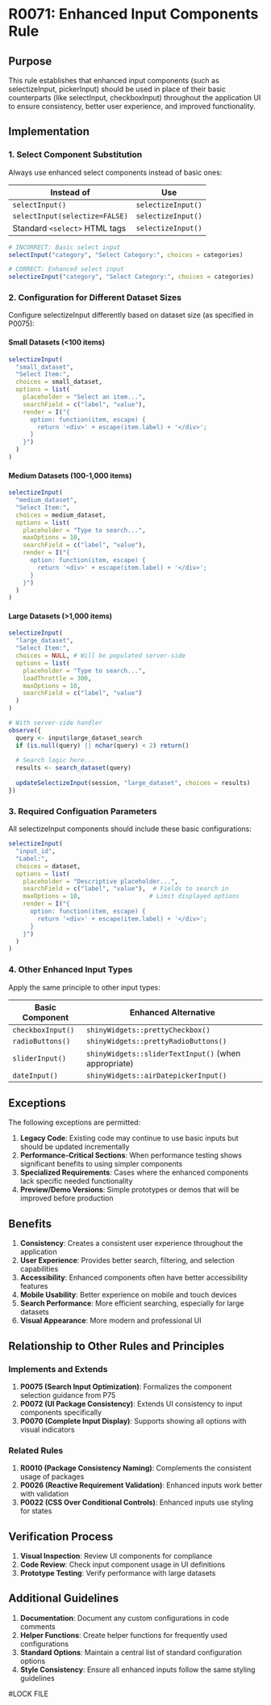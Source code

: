# R0071: Enhanced Input Components Rule

## Purpose
This rule establishes that enhanced input components (such as selectizeInput, pickerInput) should be used in place of their basic counterparts (like selectInput, checkboxInput) throughout the application UI to ensure consistency, better user experience, and improved functionality.

## Implementation

### 1. Select Component Substitution

Always use enhanced select components instead of basic ones:

| Instead of | Use |
|------------|-----|
| `selectInput()` | `selectizeInput()` |
| `selectInput(selectize=FALSE)` | `selectizeInput()` |
| Standard `<select>` HTML tags | `selectizeInput()` |

```r
# INCORRECT: Basic select input
selectInput("category", "Select Category:", choices = categories)

# CORRECT: Enhanced select input
selectizeInput("category", "Select Category:", choices = categories)
```

### 2. Configuration for Different Dataset Sizes

Configure selectizeInput differently based on dataset size (as specified in P0075):

#### Small Datasets (<100 items)
```r
selectizeInput(
  "small_dataset",
  "Select Item:",
  choices = small_dataset,
  options = list(
    placeholder = "Select an item...",
    searchField = c("label", "value"),
    render = I("{
      option: function(item, escape) {
        return '<div>' + escape(item.label) + '</div>';
      }
    }")
  )
)
```

#### Medium Datasets (100-1,000 items)
```r
selectizeInput(
  "medium_dataset",
  "Select Item:",
  choices = medium_dataset,
  options = list(
    placeholder = "Type to search...",
    maxOptions = 10,
    searchField = c("label", "value"),
    render = I("{
      option: function(item, escape) {
        return '<div>' + escape(item.label) + '</div>';
      }
    }")
  )
)
```

#### Large Datasets (>1,000 items)
```r
selectizeInput(
  "large_dataset",
  "Select Item:",
  choices = NULL, # Will be populated server-side
  options = list(
    placeholder = "Type to search...",
    loadThrottle = 300,
    maxOptions = 10,
    searchField = c("label", "value")
  )
)

# With server-side handler
observe({
  query <- input$large_dataset_search
  if (is.null(query) || nchar(query) < 2) return()
  
  # Search logic here...
  results <- search_dataset(query)
  
  updateSelectizeInput(session, "large_dataset", choices = results)
})
```

### 3. Required Configuation Parameters

All selectizeInput components should include these basic configurations:

```r
selectizeInput(
  "input_id",
  "Label:",
  choices = dataset,
  options = list(
    placeholder = "Descriptive placeholder...",
    searchField = c("label", "value"),  # Fields to search in
    maxOptions = 10,                   # Limit displayed options
    render = I("{
      option: function(item, escape) {
        return '<div>' + escape(item.label) + '</div>';
      }
    }")
  )
)
```

### 4. Other Enhanced Input Types

Apply the same principle to other input types:

| Basic Component | Enhanced Alternative |
|-----------------|----------------------|
| `checkboxInput()` | `shinyWidgets::prettyCheckbox()` |
| `radioButtons()` | `shinyWidgets::prettyRadioButtons()` |
| `sliderInput()` | `shinyWidgets::sliderTextInput()` (when appropriate) |
| `dateInput()` | `shinyWidgets::airDatepickerInput()` |

## Exceptions

The following exceptions are permitted:

1. **Legacy Code**: Existing code may continue to use basic inputs but should be updated incrementally
2. **Performance-Critical Sections**: When performance testing shows significant benefits to using simpler components
3. **Specialized Requirements**: Cases where the enhanced components lack specific needed functionality
4. **Preview/Demo Versions**: Simple prototypes or demos that will be improved before production

## Benefits

1. **Consistency**: Creates a consistent user experience throughout the application
2. **User Experience**: Provides better search, filtering, and selection capabilities
3. **Accessibility**: Enhanced components often have better accessibility features
4. **Mobile Usability**: Better experience on mobile and touch devices
5. **Search Performance**: More efficient searching, especially for large datasets
6. **Visual Appearance**: More modern and professional UI

## Relationship to Other Rules and Principles

### Implements and Extends

1. **P0075 (Search Input Optimization)**: Formalizes the component selection guidance from P75
2. **P0072 (UI Package Consistency)**: Extends UI consistency to input components specifically
3. **P0070 (Complete Input Display)**: Supports showing all options with visual indicators

### Related Rules

1. **R0010 (Package Consistency Naming)**: Complements the consistent usage of packages
2. **P0026 (Reactive Requirement Validation)**: Enhanced inputs work better with validation
3. **P0022 (CSS Over Conditional Controls)**: Enhanced inputs use styling for states

## Verification Process

1. **Visual Inspection**: Review UI components for compliance
2. **Code Review**: Check input component usage in UI definitions
3. **Prototype Testing**: Verify performance with large datasets

## Additional Guidelines

1. **Documentation**: Document any custom configurations in code comments
2. **Helper Functions**: Create helper functions for frequently used configurations
3. **Standard Options**: Maintain a central list of standard configuration options
4. **Style Consistency**: Ensure all enhanced inputs follow the same styling guidelines

#LOCK FILE

